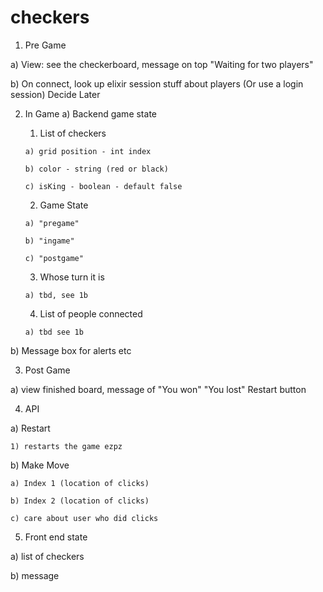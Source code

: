 # checkers

1) Pre Game

  a) View: see the checkerboard, message on top "Waiting for two players"
  
  b) On connect, look up elixir session stuff about players (Or use a login session) Decide Later
  
2) In Game
  a) Backend game state
  
     1) List of checkers
     
       a) grid position - int index
       
       b) color - string (red or black)
       
       c) isKing - boolean - default false
       
     2) Game State
     
       a) "pregame"
       
       b) "ingame"
       
       c) "postgame"
       
     3) Whose turn it is
     
       a) tbd, see 1b
       
     4) List of people connected
     
       a) tbd see 1b
       
  b) Message box for alerts etc
  
3) Post Game

  a) view finished board, message of "You won" "You lost" Restart button
  
4) API

  a) Restart
  
    1) restarts the game ezpz
    
  b) Make Move
  
    a) Index 1 (location of clicks)
    
    b) Index 2 (location of clicks)
    
    c) care about user who did clicks
    
    
5) Front end state

  a) list of checkers
  
  b) message 
  
